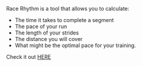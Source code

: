 Race Rhythm is a tool that allows you to calculate:

- The time it takes to complete a segment
- The pace of your run
- The length of your strides
- The distance you will cover
- What might be the optimal pace for your training.

Check it out [HERE](https://sancz0pansa.github.io/RaceRhythm/)
